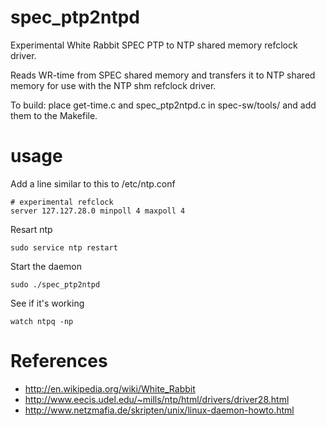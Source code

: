 spec_ptp2ntpd
========

Experimental White Rabbit SPEC PTP to NTP shared memory refclock driver.

Reads WR-time from SPEC shared memory and transfers it to NTP shared memory for use with the NTP shm refclock driver.

To build: place get-time.c and spec_ptp2ntpd.c in spec-sw/tools/ and add them to the Makefile.

usage
========
Add a line similar to this to /etc/ntp.conf

    # experimental refclock
    server 127.127.28.0 minpoll 4 maxpoll 4

Resart ntp

    sudo service ntp restart

Start the daemon

    sudo ./spec_ptp2ntpd
   
See if it's working

    watch ntpq -np

References
==========

* http://en.wikipedia.org/wiki/White_Rabbit
* http://www.eecis.udel.edu/~mills/ntp/html/drivers/driver28.html
* http://www.netzmafia.de/skripten/unix/linux-daemon-howto.html
